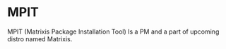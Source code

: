 # MPIT
MPIT (Matrixis Package Installation Tool) Is a PM and a part of upcoming distro named Matrixis.
